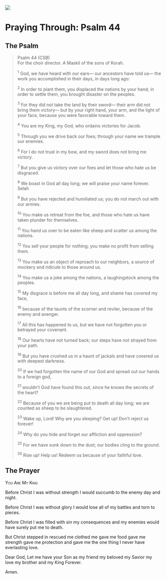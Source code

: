 <img class="intro-right" src="/images/art-paris-psalter.jpg">

# Praying Through: Psalm 44

## The Psalm

>Psalm 44 (CSB)  
><sup></sup> For the choir director. A Maskil of the sons of Korah. 
>
><sup>1</sup> God, we have heard with our ears— our ancestors have told us— the work you accomplished in their days, in days long ago: 
>
><sup>2</sup> In order to plant them, you displaced the nations by your hand; in order to settle them, you brought disaster on the peoples. 
>
><sup>3</sup> For they did not take the land by their sword— their arm did not bring them victory— but by your right hand, your arm, and the light of your face, because you were favorable toward them. 
>
><sup>4</sup> You are my King, my God, who ordains victories for Jacob. 
>
><sup>5</sup> Through you we drive back our foes; through your name we trample our enemies. 
>
><sup>6</sup> For I do not trust in my bow, and my sword does not bring me victory. 
>
><sup>7</sup> But you give us victory over our foes and let those who hate us be disgraced. 
>
><sup>8</sup> We boast in God all day long; we will praise your name forever. Selah 
>
><sup>9</sup> But you have rejected and humiliated us; you do not march out with our armies. 
>
><sup>10</sup> You make us retreat from the foe, and those who hate us have taken plunder for themselves. 
>
><sup>11</sup> You hand us over to be eaten like sheep and scatter us among the nations. 
>
><sup>12</sup> You sell your people for nothing; you make no profit from selling them. 
>
><sup>13</sup> You make us an object of reproach to our neighbors, a source of mockery and ridicule to those around us. 
>
><sup>14</sup> You make us a joke among the nations, a laughingstock among the peoples. 
>
><sup>15</sup> My disgrace is before me all day long, and shame has covered my face, 
>
><sup>16</sup> because of the taunts of the scorner and reviler, because of the enemy and avenger. 
>
><sup>17</sup> All this has happened to us, but we have not forgotten you or betrayed your covenant. 
>
><sup>18</sup> Our hearts have not turned back; our steps have not strayed from your path. 
>
><sup>19</sup> But you have crushed us in a haunt of jackals and have covered us with deepest darkness. 
>
><sup>20</sup> If we had forgotten the name of our God and spread out our hands to a foreign god, 
>
><sup>21</sup> wouldn’t God have found this out, since he knows the secrets of the heart? 
>
><sup>22</sup> Because of you we are being put to death all day long; we are counted as sheep to be slaughtered. 
>
><sup>23</sup> Wake up, Lord! Why are you sleeping? Get up! Don’t reject us forever! 
>
><sup>24</sup> Why do you hide and forget our affliction and oppression? 
>
><sup>25</sup> For we have sunk down to the dust; our bodies cling to the ground. 
>
><sup>26</sup> Rise up! Help us! Redeem us because of your faithful love.

## The Prayer

<div style="font-variant: small-caps;">
You Are My King
</div>

Before Christ
  I was without strength
  I would succumb to the enemy
  day and night.

Before Christ
  I was without glory
  I would lose all of my battles
  and torn to pieces.

Before Christ
  I was filled with sin
  my consequences
  and my enemies
  would have surely put me to death.

But Christ
  stepped in
  rescued me
  clothed me
  gave me food
  gave me strength
  gave me protection
  and gave me the one thing I never have
  everlasting love.

Dear God,
  Let me have your Son
  as my friend
  my beloved
  my Savior
  my love
  my brother
  and my King
  Forever.

Amen.
